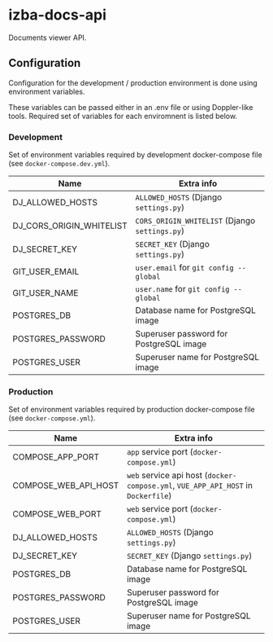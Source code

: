 # izba-docs-api

Documents viewer API.

## Configuration

Configuration for the development / production environment is done using environment variables.

These variables can be passed either in an .env file or using Doppler-like tools. Required set of variables for each enviromnent is listed below.

### Development

Set of environment variables required by development docker-compose file (see `docker-compose.dev.yml`).

| Name | Extra info |
|---|---|
| DJ_ALLOWED_HOSTS | `ALLOWED_HOSTS` (Django `settings.py`) |
| DJ_CORS_ORIGIN_WHITELIST | `CORS_ORIGIN_WHITELIST` (Django `settings.py`) |
| DJ_SECRET_KEY | `SECRET_KEY` (Django `settings.py`) |
| GIT_USER_EMAIL | `user.email` for `git config --global` |
| GIT_USER_NAME | `user.name` for `git config --global` |
| POSTGRES_DB | Database name for PostgreSQL image |
| POSTGRES_PASSWORD | Superuser password for PostgreSQL image |
| POSTGRES_USER | Superuser name for PostgreSQL image |

### Production

Set of environment variables required by production docker-compose file (see `docker-compose.yml`).

| Name | Extra info |
|---|---|
| COMPOSE_APP_PORT | `app` service port (`docker-compose.yml`) |
| COMPOSE_WEB_API_HOST | `web` service api host (`docker-compose.yml`, `VUE_APP_API_HOST` in `Dockerfile`) |
| COMPOSE_WEB_PORT | `web` service port (`docker-compose.yml`) |
| DJ_ALLOWED_HOSTS | `ALLOWED_HOSTS` (Django `settings.py`) |
| DJ_SECRET_KEY | `SECRET_KEY` (Django `settings.py`) |
| POSTGRES_DB | Database name for PostgreSQL image |
| POSTGRES_PASSWORD | Superuser password for PostgreSQL image |
| POSTGRES_USER | Superuser name for PostgreSQL image |
